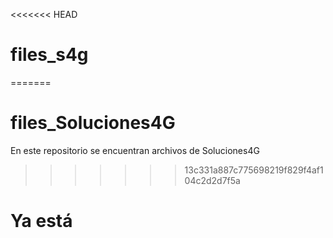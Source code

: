 <<<<<<< HEAD
# files_s4g
=======
# files_Soluciones4G

En este repositorio se encuentran archivos de Soluciones4G
>>>>>>> 13c331a887c775698219f829f4af104c2d2d7f5a

<h1>Ya está</h1>